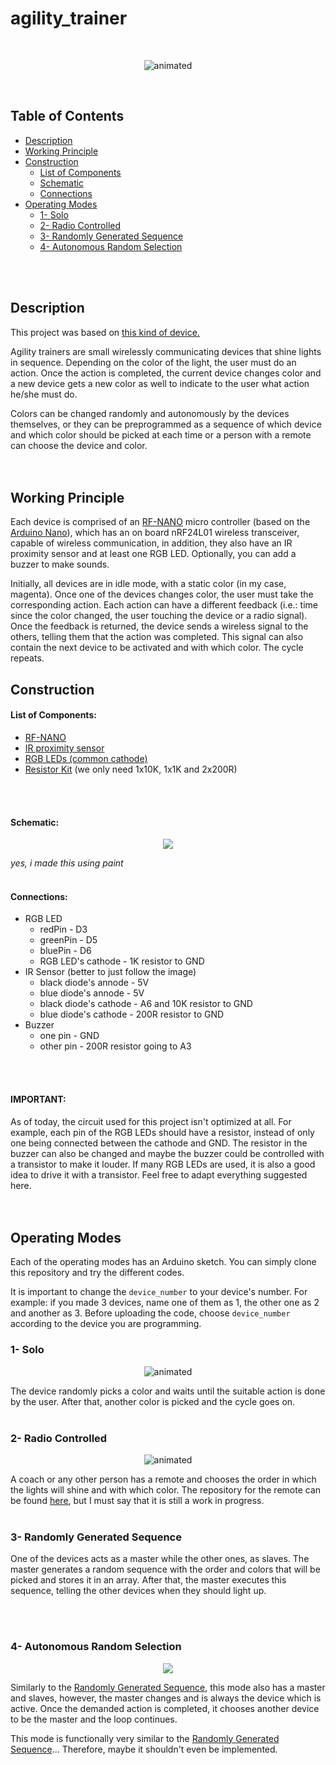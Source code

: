 # agility_trainer

<br>
<p align="center">
  <img src="https://user-images.githubusercontent.com/44078452/112398594-4ea78b80-8ce3-11eb-8e08-b5a89963784e.gif" alt="animated" />
</p>
<br>

## Table of Contents

- [Description](#description)
- [Working Principle](#working-principle)
- [Construction](#construction)
  - [List of Components](#list-ofcComponents)
  - [Schematic](#schematic)
  - [Connections](#connections)
- [Operating Modes](#operating-modes)
  - [1- Solo](#1--solo)
  - [2- Radio Controlled](#2--radio-controlled)
  - [3- Randomly Generated Sequence](#3--randomly-generated-sequence)
  - [4- Autonomous Random Selection](#4--autonomous-random-selection)
<br>
<br>

## Description

This project was based on [this kind of device.](https://www.youtube.com/watch?v=AvRM1_2BJDQ)

Agility trainers are small wirelessly communicating devices that shine lights in sequence. Depending on the color of the light, the user must do an action. Once the action is completed, the current device changes color and a new device gets a new color as well to indicate to the user what action he/she must do.

Colors can be changed randomly and autonomously by the devices themselves, or they can be preprogrammed as a sequence of which device and which color should be picked at each time or a person with a remote can choose the device and color.
<br>
<br>
<br>

## Working Principle

Each device is comprised of an [RF-NANO](https://www.embeddedcomputing.com/technology/processing/for-the-professional-maker-getting-started-with-the-rf-nano-arduino-nrf24l01-combo) micro controller (based on the [Arduino Nano](https://www.arduino.cc/en/pmwiki.php?n=Main/ArduinoBoardNano)), which has an on board nRF24L01 wireless transceiver, capable of wireless communication, in addition, they also have an IR proximity sensor and at least one RGB LED. Optionally, you can add a buzzer to make sounds.

Initially, all devices are in idle mode, with a static color (in my case, magenta). Once one of the devices changes color, the user must take the corresponding action. Each action can have a different feedback (i.e.: time since the color changed, the user touching the device or a radio signal). Once the feedback is returned, the device sends a wireless signal to the others, telling them that the action was completed. This signal can also contain the next device to be activated and with which color. The cycle repeats.

## Construction

#### List of Components:
* [RF-NANO](https://www.aliexpress.com/i/32980796969.html?albagn=888888&&src=google&albch=search&acnt=479-062-3723&isdl=y&aff_short_key=UneMJZVf&albcp=12368716241&albag=118463975912&slnk=&trgt=dsa-42862830006&plac=&crea=499556369737&netw=g&device=c&mtctp=b&memo1=&albbt=Google_7_search&aff_platform=google&gclid=CjwKCAjwxuuCBhATEiwAIIIz0c9ig4hvKiucy0oishyY9e06ONHDCcG3aNFU0sxL3ObZKQKujlwlmRoCA1MQAvD_BwE&gclsrc=aw.ds)
* [IR proximity sensor](https://www.banggood.com/1pcs-TCRT5000-950mm-5V-3A-Infrared-Reflective-Optical-Sensor-For-Tracking-Car-p-1160588.html?cur_warehouse=CN&rmmds=search)
* [RGB LEDs (common cathode)](https://www.banggood.com/50pcs-LED-RGB-Common-Cathode-4-Pin-F5-5MM-Diode-p-1016398.html?cur_warehouse=CN&rmmds=search)
* [Resistor Kit](https://www.banggood.com/560-Pcs-1-ohm-to-10M-ohm-1-or-4W-5-pencent-Metal-Film-Resistor-56-Value-Assorted-Kit-p-1072159.html?cur_warehouse=CN&rmmds=search) (we only need 1x10K, 1x1K and 2x200R)
<br>
<br>

#### Schematic:

<p align="center">
  <img src="https://user-images.githubusercontent.com/44078452/112412309-13b25180-8cfd-11eb-9256-f0600568e850.png" />
</p>


_yes, i made this using paint_
<br>
<br>

#### Connections:
- RGB LED
  - redPin - D3
  - greenPin - D5
  - bluePin - D6
  - RGB LED's cathode - 1K resistor to GND
- IR Sensor (better to just follow the image)
  - black diode's annode - 5V
  - blue diode's annode - 5V
  - black diode's cathode - A6 and 10K resistor to GND
  - blue diode's cathode - 200R resistor to GND
- Buzzer
  - one pin - GND
  - other pin - 200R resistor going to A3
<br>
<br>

#### IMPORTANT:
As of today, the circuit used for this project isn't optimized at all. For example, each pin of the RGB LEDs should have a resistor, instead of only one being connected between the cathode and GND. The resistor in the buzzer can also be changed and maybe the buzzer could be controlled with a transistor to make it louder. If many RGB LEDs are used, it is also a good idea to drive it with a transistor. Feel free to adapt everything suggested here.
<br>
<br>
<br>

## Operating Modes

Each of the operating modes has an Arduino sketch. You can simply clone this repository and try the different codes.

It is important to change the `device_number` to your device's number. For example: if you made 3 devices, name one of them as 1, the other one as 2 and another as 3. Before uploading the code, choose `device_number` according to the device you are programming.

### 1- Solo
<p align="center">
  <img src="https://user-images.githubusercontent.com/44078452/112419098-8b867900-8d09-11eb-811f-66cbfe94d00e.gif" alt="animated" />
</p>

The device randomly picks a color and waits until the suitable action is done by the user. After that, another color is picked and the cycle goes on.
<br>
<br>

### 2- Radio Controlled
<p align="center">
  <img src="https://user-images.githubusercontent.com/44078452/112419179-b40e7300-8d09-11eb-8171-e15e9aec2ec9.gif" alt="animated" />
</p>

A coach or any other person has a remote and chooses the order in which the lights will shine and with which color. The repository for the remote can be found [here](https://github.com/FelipePicard/TkOvr-01), but I must say that it is still a work in progress.
<br>
<br>

### 3- Randomly Generated Sequence

One of the devices acts as a master while the other ones, as slaves. The master generates a random sequence with the order and colors that will be picked and stores it in an array. After that, the master executes this sequence, telling the other devices when they should light up.

<br>
<br>

### 4- Autonomous Random Selection
<p align="center">
  <img src="https://user-images.githubusercontent.com/44078452/112417217-d69e8d00-8d05-11eb-8c97-63810ac0e3c0.png" />
</p>

Similarly to the [Randomly Generated Sequence](#3--randomly-generated-sequence), this mode also has a master and slaves, however, the master changes and is always the device which is active. Once the demanded action is completed, it chooses another device to be the master and the loop continues.

This mode is functionally very similar to the [Randomly Generated Sequence](#3--randomly-generated-sequence)... Therefore, maybe it shouldn't even be implemented.

